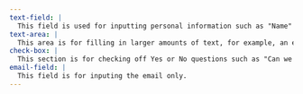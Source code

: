 ```yaml
---
text-field: |
  This field is used for inputting personal information such as "Name" or "Job Title".
text-area: |
  This area is for filling in larger amounts of text, for example, an explanation of allergies.
check-box: |
  This section is for checking off Yes or No questions such as "Can we call you at work".
email-field: |
  This field is for inputing the email only.
---
```

